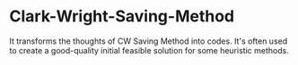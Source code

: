 # Clark-Wright-Saving-Method
It transforms the thoughts of CW Saving Method into codes. It's often used to create a good-quality initial feasible solution for some heuristic methods.
